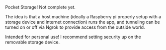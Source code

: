 Pocket Storage! Not complete yet.

The idea is that a host machine (ideally a Raspberry pi properly setup with a storage device and internet connection) runs the app, and tunneling can be turned on or off via Ngrok to provide access from the outside world.

Intended for personal use! I recommend setting security up on the removable storage device.
